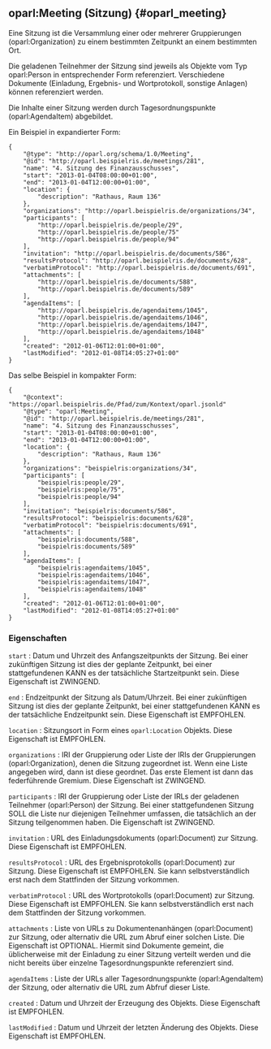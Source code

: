 oparl:Meeting (Sitzung)  {#oparl_meeting}
----------------------

Eine Sitzung ist die Versammlung einer oder mehrerer Gruppierungen
(oparl:Organization) zu einem bestimmten Zeitpunkt an einem bestimmten Ort.

Die geladenen Teilnehmer der Sitzung sind jeweils als Objekte vom Typ
oparl:Person in 
entsprechender Form referenziert. Verschiedene Dokumente (Einladung, 
Ergebnis- und Wortprotokoll, sonstige Anlagen) können referenziert werden.

Die Inhalte einer Sitzung werden durch Tagesordnungspunkte (oparl:AgendaItem)
abgebildet.

Ein Beispiel in expandierter Form:

~~~~~  {#meeting_ex1 .json}
{
    "@type": "http://oparl.org/schema/1.0/Meeting",
    "@id": "http://oparl.beispielris.de/meetings/281",
    "name": "4. Sitzung des Finanzausschusses",
    "start": "2013-01-04T08:00:00+01:00",
    "end": "2013-01-04T12:00:00+01:00",
    "location": {
        "description": "Rathaus, Raum 136"
    },
    "organizations": "http://oparl.beispielris.de/organizations/34",
    "participants": [
        "http://oparl.beispielris.de/people/29",
        "http://oparl.beispielris.de/people/75"
        "http://oparl.beispielris.de/people/94"
    ],
    "invitation": "http://oparl.beispielris.de/documents/586",
    "resultsProtocol": "http://oparl.beispielris.de/documents/628",
    "verbatimProtocol": "http://oparl.beispielris.de/documents/691",
    "attachments": [
        "http://oparl.beispielris.de/documents/588",
        "http://oparl.beispielris.de/documents/589"
    ],
    "agendaItems": [
        "http://oparl.beispielris.de/agendaitems/1045",
        "http://oparl.beispielris.de/agendaitems/1046",
        "http://oparl.beispielris.de/agendaitems/1047",
        "http://oparl.beispielris.de/agendaitems/1048"
    ],
    "created": "2012-01-06T12:01:00+01:00",
    "lastModified": "2012-01-08T14:05:27+01:00"
}
~~~~~

Das selbe Beispiel in kompakter Form:

~~~~~  {#meeting_ex2 .json}
{
    "@context": "https://oparl.beispielris.de/Pfad/zum/Kontext/oparl.jsonld"
    "@type": "oparl:Meeting",
    "@id": "http://oparl.beispielris.de/meetings/281",
    "name": "4. Sitzung des Finanzausschusses",
    "start": "2013-01-04T08:00:00+01:00",
    "end": "2013-01-04T12:00:00+01:00",
    "location": {
        "description": "Rathaus, Raum 136"
    },
    "organizations": "beispielris:organizations/34",
    "participants": [
        "beispielris:people/29",
        "beispielris:people/75",
        "beispielris:people/94"
    ],
    "invitation": "beispielris:documents/586",
    "resultsProtocol": "beispielris:documents/628",
    "verbatimProtocol": "beispielris:documents/691",
    "attachments": [
        "beispielris:documents/588",
        "beispielris:documents/589"
    ],
    "agendaItems": [
        "beispielris:agendaitems/1045",
        "beispielris:agendaitems/1046",
        "beispielris:agendaitems/1047",
        "beispielris:agendaitems/1048"
    ],
    "created": "2012-01-06T12:01:00+01:00",
    "lastModified": "2012-01-08T14:05:27+01:00"
}
~~~~~

### Eigenschaften ###

`start`
:   Datum und Uhrzeit des Anfangszeitpunkts der Sitzung. Bei einer zukünftigen 
    Sitzung ist dies der geplante Zeitpunkt, bei einer stattgefundenen
    KANN es der tatsächliche Startzeitpunkt sein.
    Diese Eigenschaft ist ZWINGEND.

`end`
:   Endzeitpunkt der Sitzung als Datum/Uhrzeit. Bei einer zukünftigen 
    Sitzung ist dies der geplante Zeitpunkt, bei einer stattgefundenen
    KANN es der tatsächliche Endzeitpunkt sein.
    Diese Eigenschaft ist EMPFOHLEN.

`location`
:   Sitzungsort in Form eines `oparl:Location` Objekts.
    Diese Eigenschaft ist EMPFOHLEN.

`organizations`
:   IRI der Gruppierung oder Liste der IRIs der Gruppierungen (oparl:Organization), denen die
    Sitzung zugeordnet ist.
    Wenn eine Liste angegeben wird, dann ist diese geordnet. Das erste Element ist dann das federführende Gremium.
    Diese Eigenschaft ist ZWINGEND.

`participants`
:   IRI der Gruppierung oder Liste der IRLs der geladenen Teilnehmer (oparl:Person) der Sitzung.
    Bei einer stattgefundenen Sitzung SOLL die Liste nur diejenigen Teilnehmer umfassen, die tatsächlich
    an der Sitzung teilgenommen haben. Die Eigenschaft ist ZWINGEND.

`invitation`
:   URL des Einladungsdokuments (oparl:Document) zur Sitzung. Diese
    Eigenschaft ist EMPFOHLEN.

`resultsProtocol`
:   URL des Ergebnisprotokolls (oparl:Document) zur Sitzung. Diese
    Eigenschaft ist EMPFOHLEN. Sie kann selbstverständlich erst nach
    dem Stattfinden der Sitzung vorkommen.

`verbatimProtocol`
:   URL des Wortprotokolls (oparl:Document) zur Sitzung. Diese
    Eigenschaft ist EMPFOHLEN. Sie kann selbstverständlich erst nach
    dem Stattfinden der Sitzung vorkommen.

`attachments`
:   Liste von URLs zu Dokumentenanhängen (oparl:Document) zur Sitzung,
    oder alternativ die URL zum Abruf einer solchen Liste.
    Die Eigenschaft ist OPTIONAL.
    Hiermit sind Dokumente gemeint, die üblicherweise mit der Einladung
    zu einer Sitzung verteilt werden und die nicht bereits über einzelne
    Tagesordnungspunkte referenziert sind.

`agendaItems`
:   Liste der URLs aller Tagesordnungspunkte (oparl:AgendaItem) der Sitzung,
    oder alternativ die URL zum Abfruf dieser Liste.

`created`
:   Datum und Uhrzeit der Erzeugung des Objekts.
    Diese Eigenschaft ist EMPFOHLEN.

`lastModified`
:   Datum und Uhrzeit der letzten Änderung des Objekts.
    Diese Eigenschaft ist EMPFOHLEN.
